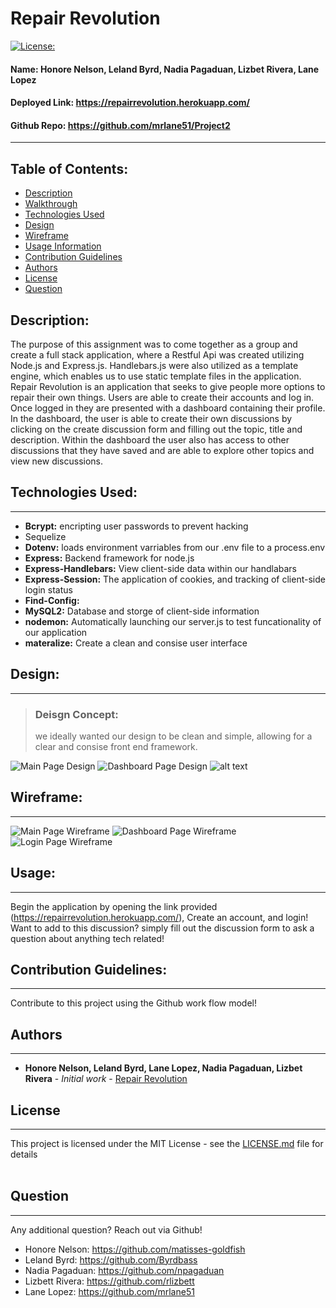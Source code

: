 
# Repair Revolution 
[![License: ](https://img.shields.io/badge/license-MIT-brightgreen)](https://opensource.org/licenses/)
#### **Name:** Honore Nelson, Leland Byrd, Nadia Pagaduan, Lizbet Rivera, Lane Lopez
#### **Deployed Link:** https://repairrevolution.herokuapp.com/
#### **Github Repo:** https://github.com/mrlane51/Project2
---
    
##  Table of Contents:
* [Description](#description)
* [Walkthrough](#walkthrough)
* [Technologies Used](#technologies-used)
* [Design](#design)
* [Wireframe](#wireframe)
* [Usage Information](#usage)
* [Contribution Guidelines](#contribution-guidelines)
* [Authors](#authors)
* [License](#license)
* [Question](#questions)


## Description:
The purpose of this assignment was to come together as a group and create a full stack application, where a Restful Api was created utilizing Node.js and Express.js. Handlebars.js were also utilized as a template engine, which enables us to use static template files in the application. Repair Revolution is an application that seeks to give people more options to repair their own things. Users are able to create their accounts and log in. Once logged in they are presented with a dashboard containing their profile. In the dashboard, the user is able to create their own discussions by clicking on the create discussion form and filling out the topic, title and description. Within the dashboard the user also has access to other discussions that they have saved and are able to explore other topics and view new discussions.


## Technologies Used:
---
- **Bcrypt:** encripting user passwords to prevent hacking
- Sequelize
- **Dotenv:** loads environment varriables from our .env file to a process.env
- **Express:** Backend framework for node.js
- **Express-Handlebars:** View client-side data within our handlabars
- **Express-Session:** The application of cookies, and tracking of client-side login status
- **Find-Config:** 
- **MySQL2:** Database and storge of client-side information
- **nodemon:** Automatically launching our server.js to test funcationality of our application
- **materalize:** Create a clean and consise user interface

## Design:
---

> ### Deisgn Concept:
> we ideally wanted our design to be clean and simple, allowing for a clear and consise front end framework. 

![Main Page Design](assets/designdashss.png)
![Dashboard Page Design](assets/designprofiless.png)
![alt text](assets/designloginss.png)


## Wireframe:
---
![Main Page Wireframe](assets/dashboard-ss.png)
![Dashboard Page Wireframe](assets/profile-ss.png)
![Login Page Wireframe](assets/login-ss.png)

## Usage:
---
Begin the application by opening the link provided (https://repairrevolution.herokuapp.com/), Create an account, and login! Want to add to this discussion? simply fill out the discussion form to ask a question about anything tech related!
     
    
## Contribution Guidelines:
---
Contribute to this project using the Github work flow model!

    
## Authors
---
* **Honore Nelson, Leland Byrd, Lane Lopez, Nadia Pagaduan, Lizbet Rivera** - *Initial work* - [Repair Revolution](https://github.com/mrlane51/Project2)
    
## License
---

This project is licensed under the MIT License - see the [LICENSE.md](LICENSE.md) file for details
<br></br>

## Question
---
Any additional question? Reach out via Github!
* Honore Nelson: https://github.com/matisses-goldfish
* Leland Byrd: https://github.com/Byrdbass
* Nadia Pagaduan: https://github.com/npagaduan
* Lizbett Rivera: https://github.com/rlizbett
* Lane Lopez: https://github.com/mrlane51




